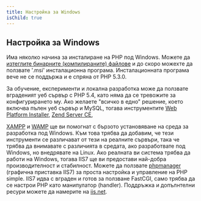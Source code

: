 ```yaml
---
title: Настройка за Windows
isChild: true
---
```


## Настройка за Windows


Има няколко начина за инсталиране на PHP под Windows. Можете да [изтеглите бинарните (компилираните) файлове](php-downloads) и до скоро можехте да ползвате '.msi' 
инсталационна програма. Инсталационната програма вече не се поддържа и е спряна от PHP 5.3.0.

За обучение, експерименти и локална разработка може да ползвате вграденият уеб сървър с PHP 5.4, като няма да се тревожите за конфигурирането му.
Ако желаете "всичко в едно" решение, което включва пълен уеб сървър и MySQL, тогава инструментите [Web Platform Installer][wpi], [Zend Server CE][zsce],

[XAMPP][xampp] и [WAMP][wamp] ще ви помогнат с бързото установяване на среда за разработка под Windows. Към това трябва да добавим, че тези инструменти 
се различават от тези на реалните сървъри, така че трябва да внимавате с различията в средата, ако разработвате под Windows, но внедрявате на Linux.
Ако реалната ви система трябва да работи на Windows, тогава IIS7 ще ви предостави най-добра производителност и стабилност.
Можете да ползвате [phpmanager][phpmanager] (графичнa приставка IIS7) за проста настройка и управление на PHP simple. IIS7 идва с вграден и готов за ползване FastCGI, 
само трябва да се настрои PHP като манипулатор (handler). Поддръжка и допълнтелни ресури можете да намерите на [iis.net][php-iis].

[php-downloads]: http://windows.php.net
[phpmanager]: http://phpmanager.codeplex.com/
[wpi]: http://www.microsoft.com/web/downloads/platform.aspx
[zsce]: http://www.zend.com/en/products/server-ce/
[xampp]: http://www.apachefriends.org/en/xampp.html
[wamp]: http://www.wampserver.com/
[php-iis]: http://php.iis.net/
